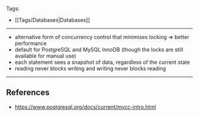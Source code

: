 Tags:
- [[Tags/Databases|Databases]]
---
- alternative form of concurrency control that minimises locking => better performance
- default for PostgreSQL and MySQL InnoDB (though the locks are still available for manual use)
- each statement sees a snapshot of data, regardless of the current state
- reading never blocks writing and writing never blocks reading
---
## References
- https://www.postgresql.org/docs/current/mvcc-intro.html
